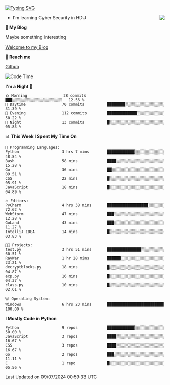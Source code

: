 [![Typing SVG](https://readme-typing-svg.herokuapp.com?font=Fira+Code&pause=1000&random=false&width=450&height=60&lines=Hello+%F0%9F%91%8B%F0%9F%8F%BB;I'm+JBNRZ)](https://git.io/typing-svg)

<a href="#">
  <img align="right" src="https://github-readme-stats.vercel.app/api?username=JBNRZ&show_icons=true&bg_color=15,f2f7fd,E0EAFC" />
</a>

- I'm learning Cyber Security in HDU

 **🌱 My Blog**

Maybe something interesting

[Welcome to my Blog](https://jbnrz.com.cn/)

 **💬 Reach me** 

[Github](https://github.com/JBNRZ)


<!--START_SECTION:waka-->
![Code Time](http://img.shields.io/badge/Code%20Time-574%20hrs%2031%20mins-blue)

**I'm a Night 🦉** 

```text
🌞 Morning                28 commits          ███░░░░░░░░░░░░░░░░░░░░░░   12.56 % 
🌆 Daytime                70 commits          ████████░░░░░░░░░░░░░░░░░   31.39 % 
🌃 Evening                112 commits         █████████████░░░░░░░░░░░░   50.22 % 
🌙 Night                  13 commits          █░░░░░░░░░░░░░░░░░░░░░░░░   05.83 % 
```


📊 **This Week I Spent My Time On** 

```text
💬 Programming Languages: 
Python                   3 hrs 7 mins        ████████████░░░░░░░░░░░░░   48.84 % 
Bash                     58 mins             ████░░░░░░░░░░░░░░░░░░░░░   15.28 % 
Go                       36 mins             ██░░░░░░░░░░░░░░░░░░░░░░░   09.51 % 
CSS                      22 mins             █░░░░░░░░░░░░░░░░░░░░░░░░   05.91 % 
JavaScript               18 mins             █░░░░░░░░░░░░░░░░░░░░░░░░   04.89 % 

🔥 Editors: 
PyCharm                  4 hrs 38 mins       ██████████████████░░░░░░░   72.62 % 
WebStorm                 47 mins             ███░░░░░░░░░░░░░░░░░░░░░░   12.28 % 
GoLand                   43 mins             ███░░░░░░░░░░░░░░░░░░░░░░   11.27 % 
IntelliJ IDEA            14 mins             █░░░░░░░░░░░░░░░░░░░░░░░░   03.83 % 

🐱‍💻 Projects: 
test.py                  3 hrs 51 mins       ███████████████░░░░░░░░░░   60.51 % 
RayWar                   1 hr 28 mins        ██████░░░░░░░░░░░░░░░░░░░   23.21 % 
decryptblocks.py         18 mins             █░░░░░░░░░░░░░░░░░░░░░░░░   04.87 % 
exp.py                   16 mins             █░░░░░░░░░░░░░░░░░░░░░░░░   04.37 % 
class.py                 10 mins             █░░░░░░░░░░░░░░░░░░░░░░░░   02.61 % 

💻 Operating System: 
Windows                  6 hrs 23 mins       █████████████████████████   100.00 % 
```

**I Mostly Code in Python** 

```text
Python                   9 repos             ████████████░░░░░░░░░░░░░   50.00 % 
JavaScript               3 repos             ████░░░░░░░░░░░░░░░░░░░░░   16.67 % 
CSS                      3 repos             ████░░░░░░░░░░░░░░░░░░░░░   16.67 % 
Go                       2 repos             ███░░░░░░░░░░░░░░░░░░░░░░   11.11 % 
C                        1 repo              █░░░░░░░░░░░░░░░░░░░░░░░░   05.56 % 
```




 Last Updated on 09/07/2024 00:59:33 UTC
<!--END_SECTION:waka-->
